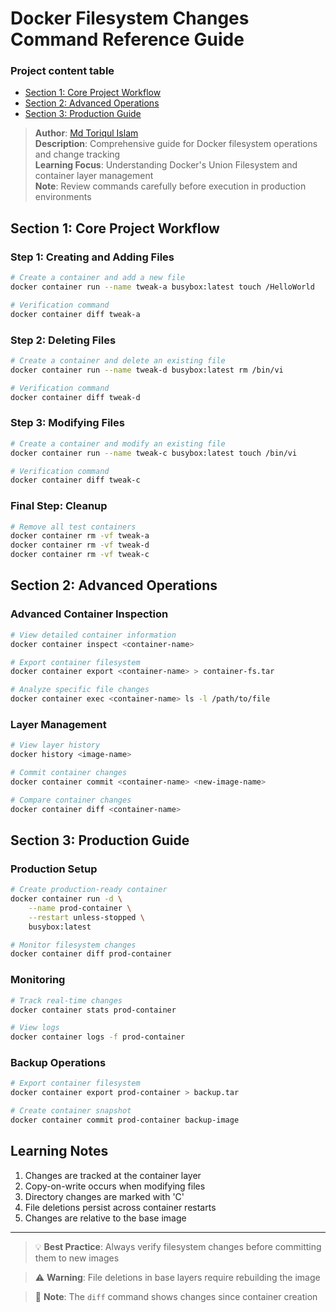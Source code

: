 # Docker Filesystem Changes Command Reference Guide

### Project content table
- [Section 1: Core Project Workflow](#section-1-core-project-workflow)
- [Section 2: Advanced Operations](#section-2-advanced-operations)
- [Section 3: Production Guide](#section-3-production-guide)

> **Author**: [Md Toriqul Islam](https://linkedin.com/in/thetoriqul)  
> **Description**: Comprehensive guide for Docker filesystem operations and change tracking  
> **Learning Focus**: Understanding Docker's Union Filesystem and container layer management  
> **Note**: Review commands carefully before execution in production environments

## Section 1: Core Project Workflow

### Step 1: Creating and Adding Files
```bash
# Create a container and add a new file
docker container run --name tweak-a busybox:latest touch /HelloWorld

# Verification command
docker container diff tweak-a
```

### Step 2: Deleting Files
```bash
# Create a container and delete an existing file
docker container run --name tweak-d busybox:latest rm /bin/vi

# Verification command
docker container diff tweak-d
```

### Step 3: Modifying Files
```bash
# Create a container and modify an existing file
docker container run --name tweak-c busybox:latest touch /bin/vi

# Verification command
docker container diff tweak-c
```

### Final Step: Cleanup
```bash
# Remove all test containers
docker container rm -vf tweak-a
docker container rm -vf tweak-d
docker container rm -vf tweak-c
```

## Section 2: Advanced Operations

### Advanced Container Inspection
```bash
# View detailed container information
docker container inspect <container-name>

# Export container filesystem
docker container export <container-name> > container-fs.tar

# Analyze specific file changes
docker container exec <container-name> ls -l /path/to/file
```

### Layer Management
```bash
# View layer history
docker history <image-name>

# Commit container changes
docker container commit <container-name> <new-image-name>

# Compare container changes
docker container diff <container-name>
```

## Section 3: Production Guide

### Production Setup
```bash
# Create production-ready container
docker container run -d \
    --name prod-container \
    --restart unless-stopped \
    busybox:latest

# Monitor filesystem changes
docker container diff prod-container
```

### Monitoring
```bash
# Track real-time changes
docker container stats prod-container

# View logs
docker container logs -f prod-container
```

### Backup Operations
```bash
# Export container filesystem
docker container export prod-container > backup.tar

# Create container snapshot
docker container commit prod-container backup-image
```

## Learning Notes

1. Changes are tracked at the container layer
2. Copy-on-write occurs when modifying files
3. Directory changes are marked with 'C'
4. File deletions persist across container restarts
5. Changes are relative to the base image

---

> 💡 **Best Practice**: Always verify filesystem changes before committing them to new images

> ⚠️ **Warning**: File deletions in base layers require rebuilding the image

> 📝 **Note**: The `diff` command shows changes since container creation